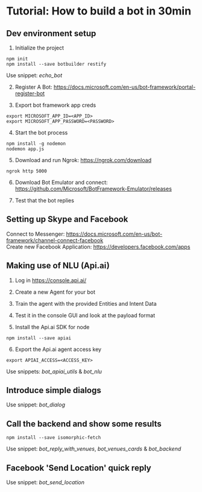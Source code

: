 # Tutorial: How to build a bot in 30min

## Dev environment setup

1. Initialize the project
```
npm init
npm install --save botbuilder restify
```
Use snippet: *echo_bot*

2. Register A Bot: https://docs.microsoft.com/en-us/bot-framework/portal-register-bot

3. Export bot framework app creds
```
export MICROSOFT_APP_ID=<APP_ID>
export MICROSOFT_APP_PASSWORD=<PASSWORD>
```

4. Start the bot process
```
npm install -g nodemon
nodemon app.js
```

5. Download and run Ngrok: https://ngrok.com/download
```
ngrok http 5000
```

6. Download Bot Emulator and connect: https://github.com/Microsoft/BotFramework-Emulator/releases

7. Test that the bot replies


## Setting up Skype and Facebook

Connect to Messenger: https://docs.microsoft.com/en-us/bot-framework/channel-connect-facebook<br />
Create new Facebook Application: https://developers.facebook.com/apps


## Making use of NLU (Api.ai)

1. Log in https://console.api.ai/

2. Create a new Agent for your bot

3. Train the agent with the provided Entities and Intent Data

4. Test it in the console GUI and look at the payload format

5. Install the Api.ai SDK for node
```
npm install --save apiai
```

6. Export the Api.ai agent access key
```
export APIAI_ACCESS=<ACCESS_KEY>
```

Use snippets: *bot_apiai_utils* & *bot_nlu*


## Introduce simple dialogs

Use snippet: *bot_dialog*


## Call the backend and show some results

```
npm install --save isomorphic-fetch
```

Use snippet: *bot_reply_with_venues*, *bot_venues_cards* & *bot_backend*


## Facebook 'Send Location' quick reply

Use snippet: *bot_send_location*